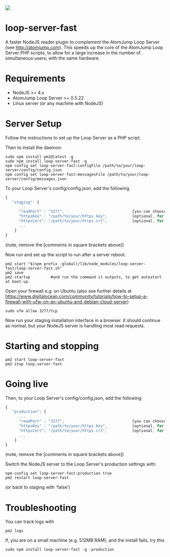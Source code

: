<img src="https://atomjump.com/images/logo80.png">

# loop-server-fast

A faster NodeJS reader plugin to complement the AtomJump Loop Server (see http://atomjump.com).
This speeds up the core of the AtomJump Loop Server PHP scripts, to allow for 
a large increase in the number of simultaneous users, with the same hardware.



# Requirements

* NodeJS >= 4.x
* AtomJump Loop Server >= 0.5.22
* Linux server (or any machine with NodeJS) 


# Server Setup

Follow the instructions to set up the Loop Server as a PHP script. 


Then to install the daemon:

```
sudo npm install pm2@latest -g
sudo npm install loop-server-fast -g
npm config set loop-server-fast:configFile /path/to/your/loop-server/config/config.json
npm config set loop-server-fast:messagesFile /path/to/your/loop-server/config/messages.json
```

To your Loop Server's config/config.json, add the following
```javascript
{
   "staging": {
	  ...
	  "readPort" : "3277",								[you can choose a port number here]
      "httpsKey" : "/path/to/your/https.key",			[optional, for https only]
      "httpsCert": "/path/to/your/https.crt",			[optional, for https only]
	  ...	  
	}
}
```

(note, remove the [comments in square brackets above])

Now run and set up the script to run after a server reboot.
```
pm2 start "$(npm prefix -global)/lib/node_modules/loop-server-fast/loop-server-fast.sh"
pm2 save
pm2 startup     	#and run the command it outputs, to get autostart at boot-up.
```

Open your firewall e.g. on Ubuntu (also see further details at https://www.digitalocean.com/community/tutorials/how-to-setup-a-firewall-with-ufw-on-an-ubuntu-and-debian-cloud-server)

```
sudo ufw allow 3277/tcp
```
Now run your staging installation interface in a browser. It should continue as normal,
but your NodeJS server is handling most read requests.


# Starting and stopping

```
pm2 start loop-server-fast
pm2 stop loop-server-fast
```


# Going live

Then, to your Loop Server's config/config.json, add the following
```javascript
{
   "production": {
	  ...
	  "readPort" : "3277",								[you can choose a port number here]
      "httpsKey" : "/path/to/your/https.key",			[optional, for https only]
      "httpsCert": "/path/to/your/https.crt",			[optional, for https only]
	  ...	  
	}
}
```

(note, remove the [comments in square brackets above])

Switch the NodeJS server to the Loop Server's production settings with:

```
npm config set loop-server-fast:production true
pm2 restart loop-server-fast
```

(or back to staging with 'false')



# Troubleshooting

You can track logs with
```
pm2 logs
```

If, you are on a small machine (e.g. 512MB RAM), and the install fails, try this

```
sudo npm install loop-server-fast -g -production 
```


